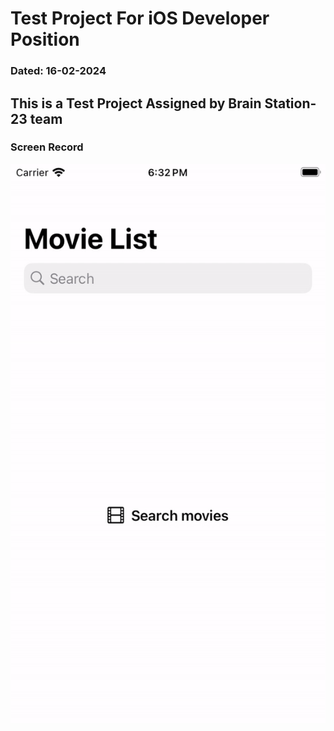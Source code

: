 # Test Project For iOS Developer Position
### Dated: 16-02-2024

## This is a Test Project Assigned by Brain Station-23 team
### Screen Record
![Movie List App](https://github.com/kayes55/FavMov/blob/main/bs-23.gif)
